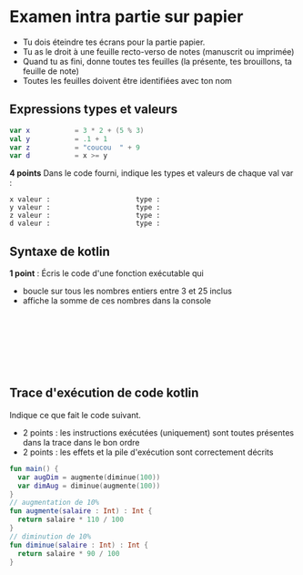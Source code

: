 
# Examen intra partie sur papier

- Tu dois éteindre tes écrans pour la partie papier.
- Tu as le droit à une feuille recto-verso de notes (manuscrit ou imprimée)
- Quand tu as fini, donne toutes tes feuilles (la présente, tes brouillons, ta feuille de note)
- Toutes les feuilles doivent être identifiées avec ton nom


## Expressions types et valeurs
```kotlin
var x           = 3 * 2 + (5 % 3)
val y           = .1 + 1
var z           = "coucou  " + 9  
var d           = x >= y
```

**4 points** Dans le code fourni, indique les types et valeurs de chaque val var :

```
x valeur :                     type :
y valeur :                     type :
z valeur :                     type :
d valeur :                     type :
```

## Syntaxe de kotlin

**1 point** : Écris le code d'une fonction exécutable qui 
- boucle sur tous les nombres entiers entre 3 et 25 inclus
- affiche la somme de ces nombres dans la console

```








```


## Trace d'exécution de code kotlin

Indique ce que fait le code suivant.
- 2 points : les instructions exécutées (uniquement) sont toutes présentes dans la trace dans le bon ordre
- 2 points : les effets et la pile d'exécution sont correctement décrits

```kotlin
fun main() {
  var augDim = augmente(diminue(100))
  var dimAug = diminue(augmente(100))
}
// augmentation de 10%
fun augmente(salaire : Int) : Int {
  return salaire * 110 / 100
}
// diminution de 10%
fun diminue(salaire : Int) : Int {
  return salaire * 90 / 100
}
```



```













































```
